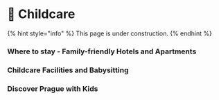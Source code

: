 # 🍼 Childcare

{% hint style="info" %}
This page is under construction.
{% endhint %}

### Where to stay - Family-friendly Hotels and Apartments

### Childcare Facilities and Babysitting

### Discover Prague with Kids
